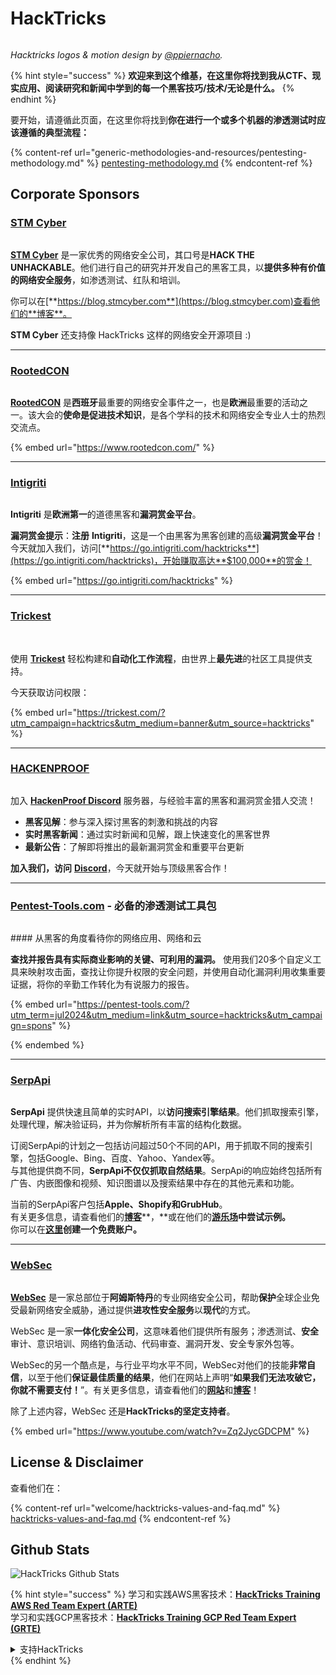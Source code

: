 # HackTricks

<figure><img src=".gitbook/assets/hacktricks.gif" alt=""><figcaption></figcaption></figure>

_Hacktricks logos & motion design by_ [_@ppiernacho_](https://www.instagram.com/ppieranacho/)_._

{% hint style="success" %}
**欢迎来到这个维基，在这里你将找到我从CTF、现实应用、阅读研究和新闻中学到的每一个黑客技巧/技术/无论是什么。**
{% endhint %}

要开始，请遵循此页面，在这里你将找到**你在进行一个或多个机器的渗透测试时应该遵循的典型流程：**

{% content-ref url="generic-methodologies-and-resources/pentesting-methodology.md" %}
[pentesting-methodology.md](generic-methodologies-and-resources/pentesting-methodology.md)
{% endcontent-ref %}

## Corporate Sponsors

### [STM Cyber](https://www.stmcyber.com)

<figure><img src=".gitbook/assets/stm (1).png" alt=""><figcaption></figcaption></figure>

[**STM Cyber**](https://www.stmcyber.com) 是一家优秀的网络安全公司，其口号是**HACK THE UNHACKABLE**。他们进行自己的研究并开发自己的黑客工具，以**提供多种有价值的网络安全服务**，如渗透测试、红队和培训。

你可以在[**https://blog.stmcyber.com**](https://blog.stmcyber.com)查看他们的**博客**。

**STM Cyber** 还支持像 HackTricks 这样的网络安全开源项目 :)

***

### [RootedCON](https://www.rootedcon.com/)

<figure><img src=".gitbook/assets/image (45).png" alt=""><figcaption></figcaption></figure>

[**RootedCON**](https://www.rootedcon.com) 是**西班牙**最重要的网络安全事件之一，也是**欧洲**最重要的活动之一。该大会的**使命是促进技术知识**，是各个学科的技术和网络安全专业人士的热烈交流点。

{% embed url="https://www.rootedcon.com/" %}

***

### [Intigriti](https://www.intigriti.com)

<figure><img src=".gitbook/assets/image (47).png" alt=""><figcaption></figcaption></figure>

**Intigriti** 是**欧洲第一**的道德黑客和**漏洞赏金平台**。

**漏洞赏金提示**：**注册** **Intigriti**，这是一个由黑客为黑客创建的高级**漏洞赏金平台**！今天就加入我们，访问[**https://go.intigriti.com/hacktricks**](https://go.intigriti.com/hacktricks)，开始赚取高达**$100,000**的赏金！

{% embed url="https://go.intigriti.com/hacktricks" %}

***

### [Trickest](https://trickest.com/?utm\_campaign=hacktrics\&utm\_medium=banner\&utm\_source=hacktricks)

<figure><img src=".gitbook/assets/image (48).png" alt=""><figcaption></figcaption></figure>

\
使用 [**Trickest**](https://trickest.com/?utm\_campaign=hacktrics\&utm\_medium=banner\&utm\_source=hacktricks) 轻松构建和**自动化工作流程**，由世界上**最先进**的社区工具提供支持。

今天获取访问权限：

{% embed url="https://trickest.com/?utm_campaign=hacktrics&utm_medium=banner&utm_source=hacktricks" %}

***

### [HACKENPROOF](https://bit.ly/3xrrDrL)

<figure><img src=".gitbook/assets/image (50).png" alt=""><figcaption></figcaption></figure>

加入 [**HackenProof Discord**](https://discord.com/invite/N3FrSbmwdy) 服务器，与经验丰富的黑客和漏洞赏金猎人交流！

* **黑客见解**：参与深入探讨黑客的刺激和挑战的内容
* **实时黑客新闻**：通过实时新闻和见解，跟上快速变化的黑客世界
* **最新公告**：了解即将推出的最新漏洞赏金和重要平台更新

**加入我们，访问** [**Discord**](https://discord.com/invite/N3FrSbmwdy)，今天就开始与顶级黑客合作！

***

### [Pentest-Tools.com](https://pentest-tools.com/?utm\_term=jul2024\&utm\_medium=link\&utm\_source=hacktricks\&utm\_campaign=spons) - 必备的渗透测试工具包

<figure><img src="/.gitbook/assets/pentest-tools.svg" alt=""><figcaption></figcaption></figure>

#### 从黑客的角度看待你的网络应用、网络和云

**查找并报告具有实际商业影响的关键、可利用的漏洞。** 使用我们20多个自定义工具来映射攻击面，查找让你提升权限的安全问题，并使用自动化漏洞利用收集重要证据，将你的辛勤工作转化为有说服力的报告。

{% embed url="https://pentest-tools.com/?utm_term=jul2024&utm_medium=link&utm_source=hacktricks&utm_campaign=spons" %}


{% endembed %}

***

### [SerpApi](https://serpapi.com/)

<figure><img src=".gitbook/assets/image (1254).png" alt=""><figcaption></figcaption></figure>

**SerpApi** 提供快速且简单的实时API，以**访问搜索引擎结果**。他们抓取搜索引擎，处理代理，解决验证码，并为你解析所有丰富的结构化数据。

订阅SerpApi的计划之一包括访问超过50个不同的API，用于抓取不同的搜索引擎，包括Google、Bing、百度、Yahoo、Yandex等。\
与其他提供商不同，**SerpApi不仅仅抓取自然结果**。SerpApi的响应始终包括所有广告、内嵌图像和视频、知识图谱以及搜索结果中存在的其他元素和功能。

当前的SerpApi客户包括**Apple、Shopify和GrubHub**。\
有关更多信息，请查看他们的[**博客**](https://serpapi.com/blog/)**，**或在他们的[**游乐场**](https://serpapi.com/playground)**中尝试示例。**\
你可以在[**这里**](https://serpapi.com/users/sign\_up)**创建一个免费账户。**

***

### [WebSec](https://websec.nl/)

<figure><img src=".gitbook/assets/websec (1).svg" alt=""><figcaption></figcaption></figure>

[**WebSec**](https://websec.nl) 是一家总部位于**阿姆斯特丹**的专业网络安全公司，帮助**保护**全球企业免受最新网络安全威胁，通过提供**进攻性安全服务**以**现代**的方式。

WebSec 是一家**一体化安全公司**，这意味着他们提供所有服务；渗透测试、**安全**审计、意识培训、网络钓鱼活动、代码审查、漏洞开发、安全专家外包等。

WebSec的另一个酷点是，与行业平均水平不同，WebSec对他们的技能**非常自信**，以至于他们**保证最佳质量的结果**，他们在网站上声明“**如果我们无法攻破它，你就不需要支付！**”。有关更多信息，请查看他们的[**网站**](https://websec.nl/en/)和[**博客**](https://websec.nl/blog/)！

除了上述内容，WebSec 还是**HackTricks的坚定支持者**。

{% embed url="https://www.youtube.com/watch?v=Zq2JycGDCPM" %}

## License & Disclaimer

查看他们在：

{% content-ref url="welcome/hacktricks-values-and-faq.md" %}
[hacktricks-values-and-faq.md](welcome/hacktricks-values-and-faq.md)
{% endcontent-ref %}

## Github Stats

![HackTricks Github Stats](https://repobeats.axiom.co/api/embed/68f8746802bcf1c8462e889e6e9302d4384f164b.svg)

{% hint style="success" %}
学习和实践AWS黑客技术：<img src=".gitbook/assets/arte.png" alt="" data-size="line">[**HackTricks Training AWS Red Team Expert (ARTE)**](https://training.hacktricks.xyz/courses/arte)<img src=".gitbook/assets/arte.png" alt="" data-size="line">\
学习和实践GCP黑客技术：<img src=".gitbook/assets/grte.png" alt="" data-size="line">[**HackTricks Training GCP Red Team Expert (GRTE)**<img src=".gitbook/assets/grte.png" alt="" data-size="line">](https://training.hacktricks.xyz/courses/grte)

<details>

<summary>支持HackTricks</summary>

* 查看[**订阅计划**](https://github.com/sponsors/carlospolop)!
* **加入** 💬 [**Discord小组**](https://discord.gg/hRep4RUj7f)或[**电报小组**](https://t.me/peass)，或在**Twitter**上关注我们 🐦 [**@hacktricks\_live**](https://twitter.com/hacktricks\_live)**.**
* **通过向** [**HackTricks**](https://github.com/carlospolop/hacktricks)和[**HackTricks Cloud**](https://github.com/carlospolop/hacktricks-cloud) GitHub库提交PR来分享黑客技巧。

</details>
{% endhint %}
